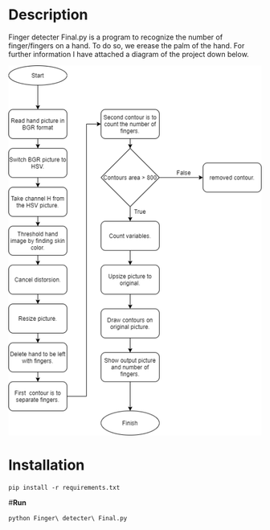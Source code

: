 # **Description**
Finger detecter Final.py is a program to recognize the number of finger/fingers on a hand. To do so, we erease the palm of the hand. For further information I have attached a diagram of the project down below. 

![](./Finger_detecter_Final_diagram.png)

# **Installation**
    pip install -r requirements.txt
   
#**Run**

    python Finger\ detecter\ Final.py 

